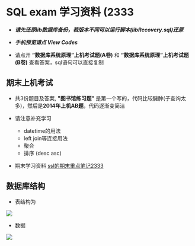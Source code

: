 # SQL exam 学习资料  (2333

* ***请先还原lib数据库备份，若版本不同可以运行脚本(libRecovery.sql)还原***

* ***手机预览请点 View Codes***
* 请点开 **“数据库系统原理”上机考试题(A卷)** 和 **“数据库系统原理”上机考试题(B卷)** 查看答案，sql语句可以直接复制



## 期末上机考试

* 共3份题目及答案, **"图书馆练习题"** 是第一个写的，代码比较臃肿(子查询太多)，然后是**2014年上机AB题**，代码逐渐变简洁

* 请注意补充学习
  * datetime的用法
  * left join等连接用法
  * 聚合
  * 排序 (desc asc)
* 期末学习资料 <a href="https://github.com/shesl-meow/Note/blob/master/%E6%95%B0%E6%8D%AE%E5%BA%93%E7%B3%BB%E7%BB%9F/note4.md"> ssl的期末重点笔记2333</a>

## 数据库结构

* 表结构为

![](http://ww1.sinaimg.cn/mw690/bff4f9baly1fs7cg4a50zj20if0h2q49.jpg)

* 数据

<img src="http://ww1.sinaimg.cn/large/bff4f9baly1fs4uf9zvz4j20uk0ky10n.jpg"/>

